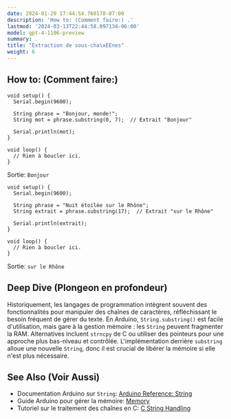 ```yaml
---
date: 2024-01-20 17:44:54.760178-07:00
description: 'How to: (Comment faire:) .'
lastmod: '2024-03-13T22:44:58.097134-06:00'
model: gpt-4-1106-preview
summary: .
title: "Extraction de sous-cha\xEEnes"
weight: 6
---
```


## How to: (Comment faire:)
```Arduino
void setup() {
  Serial.begin(9600);

  String phrase = "Bonjour, monde!";
  String mot = phrase.substring(0, 7);  // Extrait "Bonjour"

  Serial.println(mot);
}

void loop() {
  // Rien à boucler ici.
}
```
Sortie: `Bonjour`

```Arduino
void setup() {
  Serial.begin(9600);

  String phrase = "Nuit étoilée sur le Rhône";
  String extrait = phrase.substring(17);  // Extrait "sur le Rhône"

  Serial.println(extrait);
}

void loop() {
  // Rien à boucler ici.
}
```
Sortie: `sur le Rhône`

## Deep Dive (Plongeon en profondeur)
Historiquement, les langages de programmation intègrent souvent des fonctionnalités pour manipuler des chaînes de caractères, réfléchissant le besoin fréquent de gérer du texte. En Arduino, `String.substring()` est facile d'utilisation, mais gare à la gestion mémoire : les `String` peuvent fragmenter la RAM. Alternatives incluent `strncpy` de C ou utiliser des pointeurs pour une approche plus bas-niveau et contrôlée. L'implémentation derrière `substring` alloue une nouvelle `String`, donc il est crucial de libérer la mémoire si elle n'est plus nécessaire.

## See Also (Voir Aussi)
- Documentation Arduino sur `String`: [Arduino Reference: String](https://www.arduino.cc/reference/en/language/variables/data-types/stringobject/)
- Guide Arduino pour gérer la mémoire: [Memory](https://www.arduino.cc/en/Tutorial/Memory)
- Tutoriel sur le traitement des chaînes en C: [C String Handling](https://www.tutorialspoint.com/cprogramming/c_strings.htm)
